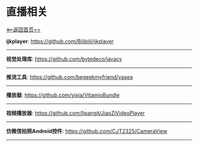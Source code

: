 # 直播相关


[<==返回首页==](https://github.com/fengyongge/Android/AndroidOpenCollect)


**ijkplayer**:  https://github.com/Bilibili/ijkplayer

---

**视觉处理库**:  https://github.com/bytedeco/javacv

---

**推流工具**:  https://github.com/begeekmyfriend/yasea

---

**播放器**:  https://github.com/yixia/VitamioBundle

---

**视频播放器**:  https://github.com/lipangit/JiaoZiVideoPlayer

---
**仿微信拍照Android控件**:  https://github.com/CJT2325/CameraView

---


















